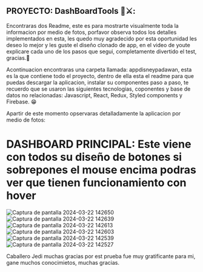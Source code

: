 ## PROYECTO: DashBoardTools 🤖⚔️:

Encontraras dos Readme, este es para mostrarte visualmente toda la informacion por medio de fotos, porfavor observa todos los detalles implementados en esta, les quedo muy agradecido por esta oportunidad les deseo lo mejor y les guste el diseño clonado de app, en el video de youte explicare cada uno de los pasos que segui, completamente divertido el test, gracias.🚀

Acontinuacion encontraras una carpeta llamada: appdisneypadawan, esta es la que contiene todo el proyecto, dentro de ella esta el readme para que puedas descargar la aplicacion, instalar su componentes paso a paso, te recuerdo que se usaron las siguientes tecnologias, coponentes y base de datos no relacionadas: Javascript, React, Redux, Styled components y Firebase. 😁



Apartir de este momento opservaras detalladamente la aplicacion por medio de fotos:

# DASHBOARD PRINCIPAL: Este viene con todos su diseño de botones si sobrepones el mouse encima podras ver que tienen funcionamiento con hover
![Captura de pantalla 2024-03-22 142650](https://github.com/LuisFsilva97/VideoTools-BeMaster/assets/157631615/6ab57a00-8853-4b5a-bbf2-cac6ff72d350)
![Captura de pantalla 2024-03-22 142639](https://github.com/LuisFsilva97/VideoTools-BeMaster/assets/157631615/3d8d197b-1b9a-4f0d-b6d2-3ad82e00928b)
![Captura de pantalla 2024-03-22 142613](https://github.com/LuisFsilva97/VideoTools-BeMaster/assets/157631615/045bfee1-5cf3-4e44-ab7c-734d69b0bc06)
![Captura de pantalla 2024-03-22 142603](https://github.com/LuisFsilva97/VideoTools-BeMaster/assets/157631615/bbadc462-2c01-48f0-9769-31533daa9713)
![Captura de pantalla 2024-03-22 142539](https://github.com/LuisFsilva97/VideoTools-BeMaster/assets/157631615/b2d807d3-615d-4d0d-95c7-1ca0cf7ea22f)
![Captura de pantalla 2024-03-22 142527](https://github.com/LuisFsilva97/VideoTools-BeMaster/assets/157631615/ff593ccb-1387-468a-9a89-91939be4b626)


Caballero Jedi muchas gracias por est prueba fue muy gratificante para mi, gane muchos conocimietos, muchas gracias.
